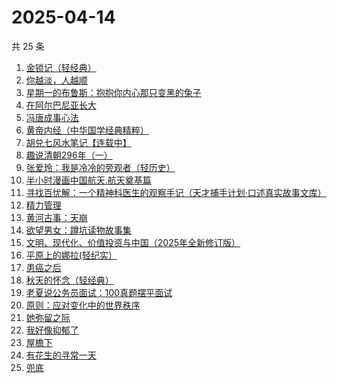 # 2025-04-14

共 25 条

<!-- BEGIN WEREAD -->
<!-- 最后更新时间 2025-04-14 14:18:51 +0800 -->
1. [金锁记（轻经典）](https://weread.qq.com/web/bookDetail/d1b325f0813ab9d6ag012d44)
1. [你越淡，人越顺](https://weread.qq.com/web/bookDetail/72532740813ab9c5fg017045)
1. [星期一的布鲁斯：抱抱你内心那只变黑的兔子](https://weread.qq.com/web/bookDetail/45732330813ab9d26g019424)
1. [在阿尔巴尼亚长大](https://weread.qq.com/web/bookDetail/9f832500813ab9b00g012d32)
1. [冯唐成事心法](https://weread.qq.com/web/bookDetail/f2e328e072182b15f2e7179)
1. [黄帝内经（中华国学经典精粹）](https://weread.qq.com/web/bookDetail/5e232c20718443d55e2b9e6)
1. [胡兑七风水笔记【连载中】](https://weread.qq.com/web/bookDetail/de332950813ab9c7cg0134d1)
1. [趣说清朝296年（一）](https://weread.qq.com/web/bookDetail/87432360813ab9cb8g014f8a)
1. [张爱玲：我是冷冷的旁观者（轻历史）](https://weread.qq.com/web/bookDetail/af932f20813ab9acdg0127a3)
1. [半小时漫画中国航天.航天奠基篇](https://weread.qq.com/web/bookDetail/370328f0813ab945bg011467)
1. [寻找百忧解：一个精神科医生的观察手记（天才捕手计划·口述真实故事文库）](https://weread.qq.com/web/bookDetail/24332490813ab7b73g017198)
1. [精力管理](https://weread.qq.com/web/bookDetail/4263296071f8f0464264d41)
1. [黄河古事：天崩](https://weread.qq.com/web/bookDetail/55532930813ab9ce5g01675f)
1. [欲望男女：蹲坑读物故事集](https://weread.qq.com/web/bookDetail/f83320a0813ab9c90g015c2e)
1. [文明、现代化、价值投资与中国（2025年全新修订版）](https://weread.qq.com/web/bookDetail/6f5323f071bd7f7b6f521e8)
1. [平原上的娜拉(轻纪实）](https://weread.qq.com/web/bookDetail/f7932bf0813ab9d2eg012157)
1. [患癌之后](https://weread.qq.com/web/bookDetail/8d532e50813ab9cafg012ba5)
1. [秋天的怀念（轻经典）](https://weread.qq.com/web/bookDetail/56d32f30813ab9bfdg0197f2)
1. [老夏说公务员面试：100真题摆平面试](https://weread.qq.com/web/bookDetail/e5832a40813ab7181g011041)
1. [原则：应对变化中的世界秩序](https://weread.qq.com/web/bookDetail/19332dd0728b621d193d571)
1. [她弥留之际](https://weread.qq.com/web/bookDetail/df032fd0813ab9cf2g016664)
1. [我好像抑郁了](https://weread.qq.com/web/bookDetail/1c032c20813ab9c7cg0178f4)
1. [屋檐下](https://weread.qq.com/web/bookDetail/1df32b10813ab9cafg014f54)
1. [有花生的寻常一天](https://weread.qq.com/web/bookDetail/0da32f60813ab6f09g014c5c)
1. [兜底](https://weread.qq.com/web/bookDetail/69f32160813ab9718g011b1b)
<!-- END WEREAD -->